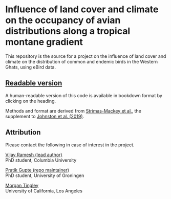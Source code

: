 # Influence of land cover and climate on the occupancy of avian distributions along a tropical montane gradient 

This repository is the source for a project on the influence of land cover and climate on the distribution of common and endemic birds in the Western Ghats, using eBird data.

## [Readable version](https://pratikunterwegs.github.io/eBirdOccupancy/)

A human-readable version of this code is available in bookdown format by clicking on the heading.

Methods and format are derived from [Strimas-Mackey et al.](https://cornelllabofornithology.github.io/ebird-best-practices/), the supplement to [Johnston et al. (2019)](https://www.biorxiv.org/content/10.1101/574392v1).

## Attribution

Please contact the following in case of interest in the project.

[Vijay Ramesh (lead author)](https://evolecol.weebly.com/)  
PhD student, Columbia University

[Pratik Gupte (repo maintainer)](https://github.com/pratikunterwegs)  
PhD student, University of Groningen

[Morgan Tingley](https://www.morgantingley.com)  
University of California, Los Angeles
